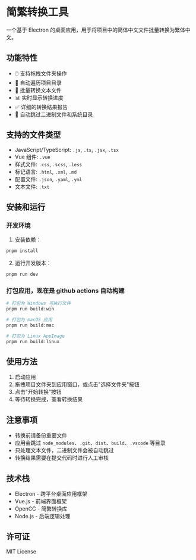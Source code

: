 # 简繁转换工具

一个基于 Electron 的桌面应用，用于将项目中的简体中文文件批量转换为繁体中文。

## 功能特性

- 🖱️ 支持拖拽文件夹操作
- 📁 自动遍历项目目录
- 🔄 批量转换文本文件
- 📊 实时显示转换进度
- ✅ 详细的转换结果报告
- 🚫 自动跳过二进制文件和系统目录

## 支持的文件类型

- JavaScript/TypeScript: `.js`, `.ts`, `.jsx`, `.tsx`
- Vue 组件: `.vue`
- 样式文件: `.css`, `.scss`, `.less`
- 标记语言: `.html`, `.xml`, `.md`
- 配置文件: `.json`, `.yaml`, `.yml`
- 文本文件: `.txt`

## 安装和运行

### 开发环境

1. 安装依赖：

```bash
pnpm install
```

2. 运行开发版本：

```bash
pnpm run dev
```

### 打包应用，现在是 github actions 自动构建

```bash
# 打包为 Windows 可执行文件
pnpm run build:win

# 打包为 macOS 应用
pnpm run build:mac

# 打包为 Linux AppImage
pnpm run build:linux
```

## 使用方法

1. 启动应用
2. 拖拽项目文件夹到应用窗口，或点击"选择文件夹"按钮
3. 点击"开始转换"按钮
4. 等待转换完成，查看转换结果

## 注意事项

- 转换前请备份重要文件
- 应用会跳过 `node_modules`、`.git`、`dist`、`build`、`.vscode` 等目录
- 只处理文本文件，二进制文件会被自动跳过
- 转换结果需要在提交代码时进行人工审核

## 技术栈

- Electron - 跨平台桌面应用框架
- Vue.js - 前端界面框架
- OpenCC - 简繁转换库
- Node.js - 后端逻辑处理

## 许可证

MIT License
